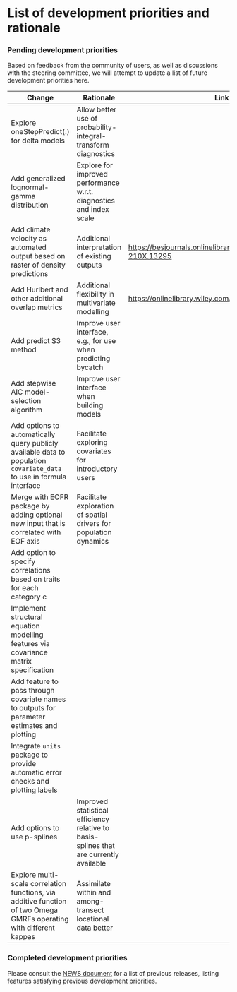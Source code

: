 # List of development priorities and rationale

### Pending development priorities
Based on feedback from the community of users, as well as discussions with the steering committee, we will attempt to update a list of future development priorities here.

| Change | Rationale| Link for details |
| ------------- | ------------- | ------------- |
| Explore oneStepPredict(.) for delta models  | Allow better use of probability-integral-transform diagnostics  | |
| Add generalized lognormal-gamma distribution | Explore for improved performance w.r.t. diagnostics and index scale | | 
| Add climate velocity as automated output based on raster of density predictions | Additional interpretation of existing outputs | https://besjournals.onlinelibrary.wiley.com/doi/full/10.1111/2041-210X.13295 | 
| Add Hurlbert and other additional overlap metrics | Additional flexibility in multivariate modelling | https://onlinelibrary.wiley.com/doi/abs/10.1111/geb.12984 | 
| Add predict S3 method | Improve user interface, e.g., for use when predicting bycatch |
| Add stepwise AIC model-selection algorithm | Improve user interface when building models | 
| Add options to automatically query publicly available data to population `covariate_data` to use in formula interface | Facilitate exploring covariates for introductory users |  
| Merge with EOFR package by adding optional new input that is correlated with EOF axis | Facilitate exploration of spatial drivers for population dynamics | 
| Add option to specify correlations based on traits for each category c | |
| Implement structural equation modelling features via covariance matrix specification | |
| Add feature to pass through covariate names to outputs for parameter estimates and plotting | |
| Integrate `units` package to provide automatic error checks and plotting labels | |
| Add options to use p-splines | Improved statistical efficiency relative to basis-splines that are currently available | 
| Explore multi-scale correlation functions, via additive function of two Omega GMRFs operating with different kappas | Assimilate within and among-transect locational data better | |

### Completed development priorities
Please consult the [NEWS document](https://github.com/James-Thorson-NOAA/VAST/blob/master/manual/NEWS.pdf) for a list of previous releases, listing features satisfying previous development priorities.  
